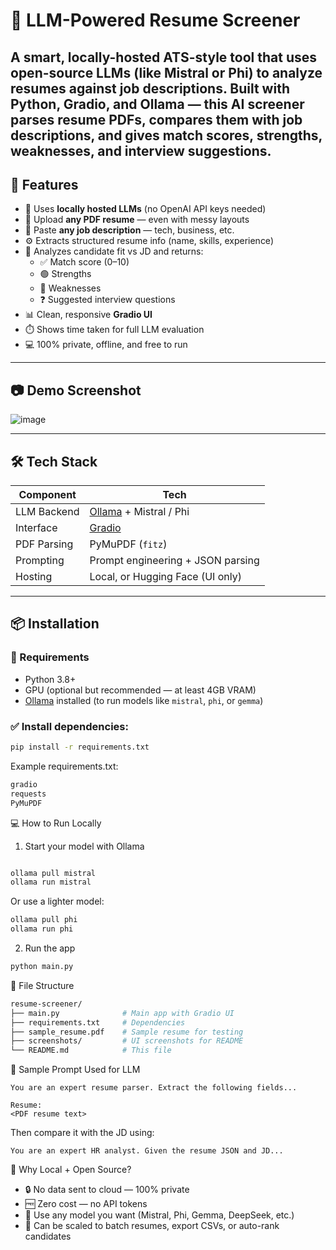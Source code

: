 # 💼 LLM-Powered Resume Screener

A smart, locally-hosted ATS-style tool that uses **open-source LLMs** (like Mistral or Phi) to analyze resumes against job descriptions. Built with Python, Gradio, and Ollama — this AI screener parses resume PDFs, compares them with job descriptions, and gives match scores, strengths, weaknesses, and interview suggestions.
---

## 🚀 Features

- 🧠 Uses **locally hosted LLMs** (no OpenAI API keys needed)
- 📄 Upload **any PDF resume** — even with messy layouts
- 📝 Paste **any job description** — tech, business, etc.
- ⚙️ Extracts structured resume info (name, skills, experience)
- 🎯 Analyzes candidate fit vs JD and returns:
  - ✅ Match score (0–10)
  - 🟢 Strengths
  - 🔴 Weaknesses
  - ❓ Suggested interview questions
- 📊 Clean, responsive **Gradio UI**
- ⏱️ Shows time taken for full LLM evaluation
- 💻 100% private, offline, and free to run

---

## 📷 Demo Screenshot

![image](https://github.com/user-attachments/assets/f53efe8c-c56f-4d2e-913e-82a7fbf39d8c)

---

## 🛠️ Tech Stack

| Component        | Tech                              |
|------------------|-----------------------------------|
| LLM Backend      | [Ollama](https://ollama.com) + Mistral / Phi |
| Interface        | [Gradio](https://gradio.app)      |
| PDF Parsing      | PyMuPDF (`fitz`)                  |
| Prompting        | Prompt engineering + JSON parsing |
| Hosting          | Local, or Hugging Face (UI only)  |

---

## 📦 Installation

### 🔧 Requirements
- Python 3.8+
- GPU (optional but recommended — at least 4GB VRAM)
- [Ollama](https://ollama.com/) installed (to run models like `mistral`, `phi`, or `gemma`)

### ✅ Install dependencies:
```bash
pip install -r requirements.txt
```
Example requirements.txt:
```bash
gradio
requests
PyMuPDF
```
💻 How to Run Locally
1. Start your model with Ollama
```bash

ollama pull mistral
ollama run mistral
```
Or use a lighter model:

```bash
ollama pull phi
ollama run phi
```
2. Run the app
```bash
python main.py
```
📁 File Structure
```bash
resume-screener/
├── main.py              # Main app with Gradio UI
├── requirements.txt     # Dependencies
├── sample_resume.pdf    # Sample resume for testing
├── screenshots/         # UI screenshots for README
└── README.md            # This file
```
🧠 Sample Prompt Used for LLM
```text
You are an expert resume parser. Extract the following fields...

Resume:
<PDF resume text>
```
Then compare it with the JD using:

```text
You are an expert HR analyst. Given the resume JSON and JD...
```

🙋 Why Local + Open Source?

- 🔒 No data sent to cloud — 100% private
- 🆓 Zero cost — no API tokens
- 🧠 Use any model you want (Mistral, Phi, Gemma, DeepSeek, etc.)
- 🔧 Can be scaled to batch resumes, export CSVs, or auto-rank candidates

